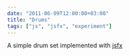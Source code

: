 ```yaml
---
date: "2011-06-09T12:00:00+03:00"
title: "Drums"
tags: ["js", "jsfx", "experiment"]
---
```


A simple drum set implemented with <a href="/js/jsfx">jsfx</a>

<!--more-->

<style>
    .post {
        max-width: none;
        width: 800px;
        padding: 0;
    }
</style>
<canvas id="canvas"></canvas>
<script src="/lib/jsfx/audio.js"></script>
<script src="/lib/jsfx/jsfx.js"></script>
<script src="/lib/jsfx/jsfxlib.js"></script>

<script>
// canvas setup
var d=document,
    canvas = document.getElementById("canvas"),
    c=canvas,
    W=800,H=700;
    c.width = W,
    c.height = H,
    c = c.getContext("2d");

// Math function aliases
var cos=Math.cos,
    sin=Math.sin,
    abs=Math.abs,
    pow=Math.pow,
    sqrt=Math.sqrt,
    sgn=function(val) { return val >= 0 ? 1 : -1 },
    atan2=Math.atan2,
    rand=Math.random,
    TAU = 2*Math.PI;
    
letters = ['C', 'G', 'D', 'A', 'E', 'B', 'F#', 'C#', 'G#', 'D#', 'A#', 'F' ];
semis=[0, 7, 2, 9, 4, 11, 6, 1, 8, 3, 10, 5];
drums = [];

function calcFreq(semi, base){
    return 220*pow(2, base/12)*pow(2, semi/12);
}

function addDrums(octave, size, radius){
    for(var i = 12; i--;){
        var alpha = i * TAU / 12 - TAU/4,
            drum = {
                loc    : [W/2 + cos(alpha)*radius, H/2 - sin(alpha)*radius],
                radius : size,
                radius2 : size * size,
                name   : letters[i],
                hot    : 1.0,
                semi   : semis[i],
                freq   : calcFreq(semis[i], 4) * pow(2,octave)
            };
        drums.push(drum);
    }
};

addDrums(0, 60, 250);
addDrums(1, 30, 130);
baseSound = ["sine",0.0000,0.4130,0.0370,0.5500,2.2320,0.0420,135.0000,663.0000,2000.0000,0.0000,0.0000,0.0020,7.7844,0.0003,0.0000,0.0000,0.1000,0.0000,-0.0200,0.0016,0.0020,-0.0060,1.0000,-0.0060,0.0000,0.0000,0.0000];

function playSound( drum, alpha, dist ){
    drum.hot = 1.0;

    alpha = 1 - abs(alpha)/TAU;

    var params = jsfxlib.arrayToParams(baseSound);
    
    var distf = 1-sqrt( dist / drum.radius2 );
    
    params.MasterVolume = 0.2 * sqrt(distf) + 0.1;
    params.StartFrequency = drum.freq + drum.freq * rand() * 0.001;  
    params.SustainTime = 0.1 * distf + 0.01;
    params.DecayTime = 0.5 * distf + 0.01;
    
    //params.VibratoDepth = 0.01;
    //params.VibratoFrequency = 7*(1-distf);
    
    var data = jsfx.generate(params),
        wave = audio.make(data);
    delete data;
    wave.play();
    wave.addEventListener("ended", function(){ delete wave; }); // protect from gc
}

function drawDrum(c, drum){
    c.fillStyle = "hsla(" + (drum.semi*360/12) + ", 70%, " + (70 + drum.hot*30) + "%, 1.0)";
    
    drum.hot -= 0.1;
    if(drum.hot < 0)
        drum.hot = 0;
        
    
    c.beginPath();
    c.arc(drum.loc[0], drum.loc[1], drum.radius, 0, TAU, 0);
    c.closePath();
    
    c.fill();
    
    c.fillStyle = "#232";
    c.font = "15pt Georgia";
    c.fillText( drum.name, drum.loc[0]-7, drum.loc[1]+7);
};


render = function(){
    // Background
    c.fillStyle="#efe";
    c.fillRect(0,0,W,H);
    c.fillStyle="#000";
    c.strokeStyle="#000";   
    
    for(var i = drums.length; i--;)
        drawDrum(c, drums[i]);
    
    c.fillStyle = "#111";
    c.font = "20pt Georgia";
    c.fillText( "dx", -20+W/2, 10+H/2);
}

doclick = function(loc){
    for(var i = drums.length; i--;){
        var drum = drums[i],
            dx = drum.loc[0] - loc[0],
            dy = drum.loc[1] - loc[1],
            dist = dx * dx + dy * dy;
        if( dist < drum.radius2 ){
            playSound( drum, atan2(dx, -dy), dist);
        }
    }
}

window.requestAnimFrame = 
    window.requestAnimationFrame       || 
    window.webkitRequestAnimationFrame || 
    window.mozRequestAnimationFrame    || 
    window.oRequestAnimationFrame      || 
    window.msRequestAnimationFrame     || 
    function(callback, element){ window.setTimeout(callback, 1000 / 60); };

off = [canvas.offsetLeft, canvas.offsetTop];
canvas.onmousemove = function(e){ M = [ e.clientX - off[0], e.pageY - off[1]];};
canvas.onclick = function(e){ doclick([ e.clientX - off[0], e.pageY - off[1]])};

(function _animation_loop_(){
    render();
    requestAnimFrame(_animation_loop_);
})();
</script>

